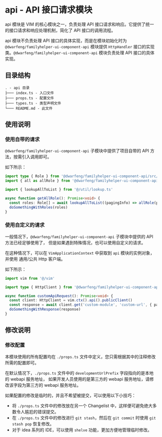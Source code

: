# api - API 接口请求模块

api 模块是 VIM 的核心模块之一，负责处理 API 接口请求和响应。它提供了统一的接口请求和响应处理机制，简化了 API 接口的调用流程。

api 模块不负责处理 API 接口的具体实现，而是在模块初始化时为 `@dwarfeng/familyhelper-ui-component-api`
模块提供 `HttpHandler` 接口的实现类。`@dwarfeng/familyhelper-ui-component-api` 模块负责处理 API 接口的具体实现。

## 目录结构

```
. - api 目录
├─── index.ts - 入口文件
├─── props.ts - 配置文件
├─── types.ts - 类型声明文件
└─── README.md - 此文件
```

## 使用说明

### 使用自带的请求

`@dwarfeng/familyhelper-ui-component-api` 子模块中提供了项目自带的 API 方法，按需引入调用即可。

如下所示：

```typescript
import type { Role } from '@dwarfeng/familyhelper-ui-component-api/src/api/system/role.ts'
import { all as allRole } from '@dwarfeng/familyhelper-ui-component-api/src/api/system/role.ts'

import { lookupAllToList } from '@/util/lookup.ts'

async function getAllRole(): Promise<void> {
  const roles: Role[] = await lookupAllToList((pagingInfo) => allRole(pagingInfo))
  doSomethingWithRoles(roles)
}
```

### 使用自定义的请求

一般情况下，`@dwarfeng/familyhelper-ui-component-api` 子模块中提供的 API 方法已经足够使用了，
但是如果遇到特殊情况，也可以使用自定义的请求。

在这种情况下，可以在 `VimApplicationContext` 中获取到 `api` 模块的实例对象，并使用 通用/公共 Http 客户端。

如下所示：

```typescript
import vim from '@/vim'

import type { HttpClient } from '@dwarfeng/familyhelper-ui-component-api/src/util/http.ts'

async function customApiRequest(): Promise<void> {
  const client: HttpClient = vim.ctx().api().publicClient()
  const response = await client.get('custom-module', 'custom-url', { param1: 'value1' }, 'json')
  doSomethingWithResponse(response)
}
```

## 修改说明

### 修改配置

本模块使用的所有配置均在 `./props.ts` 文件中定义，您只需根据其中的注释修改所需的配置即可。

在默认情况下，`./props.ts` 文件中的 `developmentUrlPrefix` 字段指向的是本地的 webapi 服务地址，
如果开发人员使用的是第三方的 webapi 服务地址，请修改该字段为第三方的 webapi 服务地址。

如果配置的修改是临时的，并且不希望被提交，可以使用以下小技巧：

- 将 `./props.ts` 文件中的修改放在另一个 Changelist 中，这样便可避免绝大多数令人尴尬的错误提交。
- 在 `./props.ts` 文件中的修改进行 `git stash`，然后在 `git commit` 时使用 `git stash pop` 恢复修改。
- 对于 idea 系列的 IDE，可以使用 `shelve` 功能，更加方便地管理临时修改。
